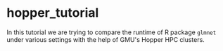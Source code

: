 # hopper_tutorial

In this tutorial we are trying to compare the runtime of R package `glmnet` under various settings with the help of GMU's Hopper HPC clusters. 
